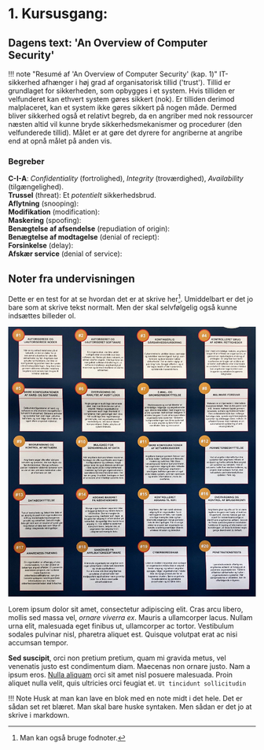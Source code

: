 # 1. Kursusgang:

## Dagens text: 'An Overview of Computer Security'

!!! note "Resumé af 'An Overview of Computer Security' (kap. 1)"
    IT-sikkerhed afhænger i høj grad af organisatorisk tillid ('trust'). Tillid er grundlaget for sikkerheden, som opbygges i et system. Hvis tilliden er velfunderet kan ethvert system gøres sikkert (nok). Er tilliden derimod malplaceret, kan et system ikke gøres sikkert på nogen måde.
    Dermed bliver sikkerhed også et relativt begreb, da en angriber med nok ressourcer næsten altid vil kunne bryde sikkerhedsmekanismer og procedurer (den velfunderede tillid). Målet er at gøre det dyrere for angriberne at angribe end at opnå målet på anden vis.


### Begreber
**C-I-A**: *Confidentiality* (fortrolighed), *Integrity* (troværdighed), *Availability* (tilgængelighed).   
**Trussel** (threat): Et *potentielt* sikkerhedsbrud.   
**Aflytning** (snooping):   
**Modifikation** (modification):   
**Maskering** (spoofing):   
**Benægtelse af afsendelse** (repudiation of origin):   
**Benægtelse af modtagelse** (denial of reciept):   
**Forsinkelse** (delay):   
**Afskær service** (denial of service):   

## Noter fra undervisningen

Dette er en test for at se hvordan det er at skrive her[^1]. Umiddelbart er det jo bare som at skrive tekst normalt. Men der skal selvfølgelig også kunne indsættes billeder ol.

![Billede: CIS20CSC](../../img/CIS20CSC.jpg)

Lorem ipsum dolor sit amet, consectetur adipiscing elit. Cras arcu libero,
mollis sed massa vel, *ornare viverra ex*. Mauris a ullamcorper lacus. Nullam
urna elit, malesuada eget finibus ut, ullamcorper ac tortor. Vestibulum sodales
pulvinar nisl, pharetra aliquet est. Quisque volutpat erat ac nisi accumsan
tempor.

**Sed suscipit**, orci non pretium pretium, quam mi gravida metus, vel
venenatis justo est condimentum diam. Maecenas non ornare justo. Nam a ipsum
eros. [Nulla aliquam](#) orci sit amet nisl posuere malesuada. Proin aliquet
nulla velit, quis ultricies orci feugiat et. `Ut tincidunt sollicitudin`

!!! Note
    Husk at man kan lave en blok med en note midt i det hele. Det er sådan set ret blæret. Man skal bare huske syntaken. Men sådan er det jo at skrive i markdown.

[^1]: Man kan også bruge fodnoter.
